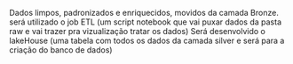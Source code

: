 Dados limpos, padronizados e enriquecidos, movidos da camada Bronze.
será utilizado o job ETL (um script notebook que vai puxar dados da pasta raw e vai trazer pra vizualização tratar os dados)
Será desenvolvido o lakeHouse (uma tabela com todos os dados da camada silver e será para a criação do banco de dados)
